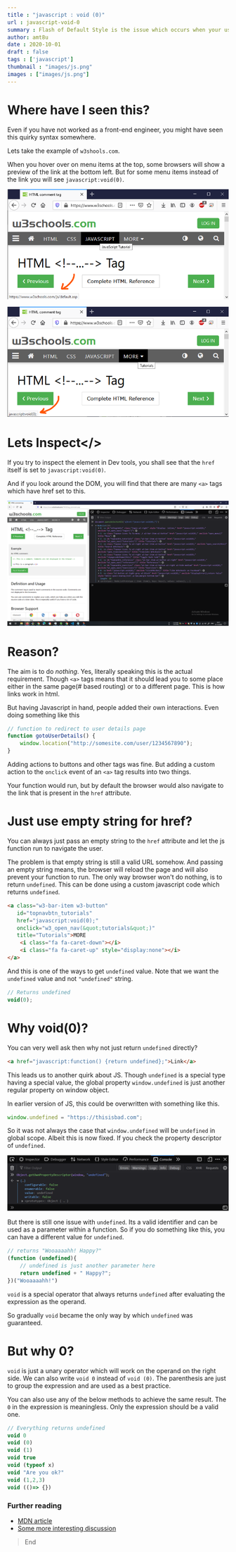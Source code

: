 ```yaml
---
title : "javascript : void (0)"
url : javascript-void-0
summary : Flash of Default Style is the issue which occurs when your user preferences take time to load and the web browser ends up showing the content with default styles for a flash of time.
author: amt8u
date : 2020-10-01
draft : false
tags : ['javascript']
thumbnail : "images/js.png"
images : ["images/js.png"]
---
```


# Where have I seen this?

Even if you have not worked as a front-end engineer, you might have seen this quirky syntax somewhere.

Lets take the example of `w3shools.com`.

When you hover over on menu items at the top, some browsers will show a preview of the link at the bottom left. But for some menu items instead of the link you will see `javascript:void(0)`.

![link](images/link-1.png)

![button](images/no-link.png)

# Lets Inspect</>

If you try to inspect the element in Dev tools, you shall see that the `href` itself is set to `javascript:void(0)`.

And if you look around the DOM, you will find that there are many `<a>` tags which have href set to this.

![all-links](images/all-links.png)

# Reason?

The aim is to do *nothing*. Yes, literally speaking this is the actual requirement. Though `<a>` tags means that it should lead you to some place either in the same page(# based routing) or to a different page. This is how links work in html.

But having Javascript in hand, people added their own interactions. Even doing something like this

```js
// function to redirect to user details page
function gotoUserDetails() {
	window.location("http://somesite.com/user/1234567890");
}
```

Adding actions to buttons and other tags was fine. But adding a custom action to the `onclick` event of an `<a>` tag results into two things. 

Your function would run, but by default the browser would also navigate to the link that is present in the `href` attribute.

# Just use empty string for href?

You can always just pass an empty string to the `href` attribute and let the js function run to navigate the user.

The problem is that empty string is still a valid URL somehow. And passing an empty string means, the browser will reload the page and will also prevent your function to run. The only way browser won't do nothing, is to return `undefined`. This can be done using a custom javascript code which returns `undefined`.

```html
<a class="w3-bar-item w3-button" 
   id="topnavbtn_tutorials" 
   href="javascript:void(0);" 
   onclick="w3_open_nav(&quot;tutorials&quot;)" 
   title="Tutorials">MORE 
    <i class="fa fa-caret-down"></i>
    <i class="fa fa-caret-up" style="display:none"></i>
</a>
```

And this is one of the ways to get `undefined` value. Note that we want the `undefined` value and not `"undefined"` string.

```js
// Returns undefined
void(0);
```

# Why void(0)?

You can very well ask then why not just return `undefined` directly?

```html
<a href="javascript:function() {return undefined};">Link</a>
```

This leads us to another quirk about JS. Though `undefined` is a special type having a special value, the global property `window.undefined` is just another regular property on window object.

In earlier version of JS, this could be overwritten with something like this.

```js
window.undefined = "https://thisisbad.com";
```

So it was not always the case that `window.undefined` will be `undefined` in global scope. Albeit this is now fixed. If you check the property descriptor of `undefined`.

![undefined-descriptor](images/undefined-descriptor.png)

But there is still one issue with `undefined`. Its a valid identifier and can be used as a parameter within a function. So if you do something like this, you can have a different value for `undefined`.

```js
// returns "Wooaaaahh! Happy?"
(function (undefined){
	// undefined is just another parameter here
	return undefined + " Happy?";
})("Wooaaaahh!")
```

`void` is a special operator that always returns `undefined` after evaluating the expression as the operand.

So gradually `void` became the only way by which  `undefined` was guaranteed.

# But why 0?

`void` is just a unary operator which will work on the operand on the right side. We can also write `void 0` instead of `void (0)`. The parenthesis are just to group the expression and are used as a best practice.

You can also use any of the below methods to achieve the same result. The `0` in the expression is meaningless. Only the expression should be a valid one.

```js
// Everything returns undefined
void 0
void (0)
void (1)
void true
void (typeof x)
void "Are you ok?"
void (1,2,3)
void (()=> {})
```

### Further reading

* [MDN article](https://developer.mozilla.org/en-US/docs/Web/JavaScript/Reference/Operators/void)
* [Some more interesting discussion](https://stackoverflow.com/questions/1291942/what-does-javascriptvoid0-mean)

> End